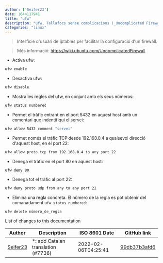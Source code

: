 ```yaml
---
author: ['Seifer23']
date: 1644117941
title: "ufw"
description: "ufw, Tallafocs sense complicacions (_Uncomplicated Firewall_)."
categories: "linux"
---
```

> Interfície d'usuari de iptables per facilitar la configuració d'un firewall.

> Més informació: <https://wiki.ubuntu.com/UncomplicatedFirewall>.

- Activa ufw:

```bash
ufw enable
```

- Desactiva ufw:

```bash
ufw disable
```

- Mostra les regles del ufw, en conjunt amb els seus números:

```bash
ufw status numbered
```

- Permet el tràfic entrant en el port 5432 en aquest host amb un comentari que indentifiqui el servei:

```bash
ufw allow 5432 comment "servei"
```

- Permet només el tràfic TCP desde 192.168.0.4 a qualsevol direcció d'aquest host, en el port 22:

```bash
ufw allow proto tcp from 192.168.0.4 to any port 22
```

- Denega el tràfic en el port 80 en aquest host:

```bash
ufw deny 80
```

- Denega tot el tràfic al port 22:

```bash
ufw deny proto udp from any to any port 22
```

- Elimina una regla concreta. El número de la regla es pot obtenir del comanadament `ufw status numbered`:

```bash
ufw delete número_de_regla
```
List of changes to this documentation


Author | Description | ISO 8601 Date | GitHub link
------|-----|-----|-----
[Seifer23](mailto:48915360+Seifer23@users.noreply.github.com) | *: add Catalan translation (#7736) | 2022-02-06T04:25:41 | [99db37b3afd6](https://github.com/tldr-pages/tldr/commit/99db37b3afd6dba836a6d94e4688601fdb3bac98)

